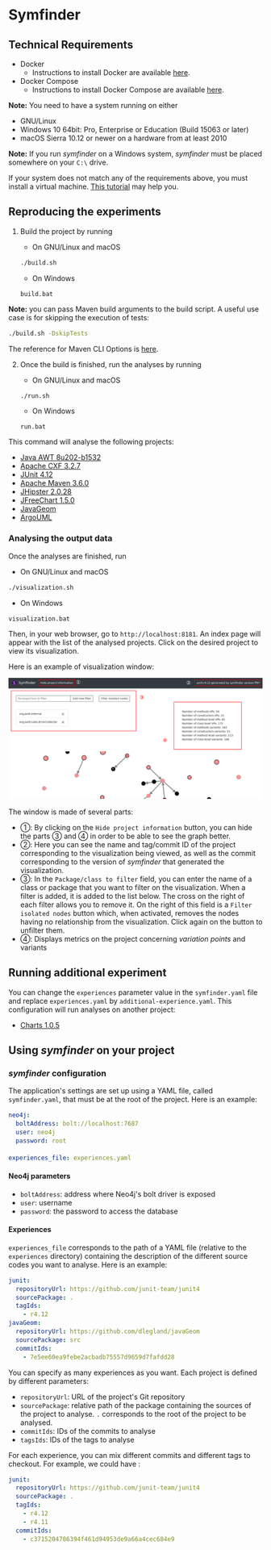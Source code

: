 # Symfinder

## Technical Requirements

- Docker
    - Instructions to install Docker are available [here](https://docs.docker.com/install/#supported-platforms).
- Docker Compose
    - Instructions to install Docker Compose are available [here](https://docs.docker.com/compose/install/#install-compose).

**Note:** You need to have a system running on either 
- GNU/Linux
- Windows 10 64bit: Pro, Enterprise or Education (Build 15063 or later)
- macOS Sierra 10.12 or newer on a hardware from at least 2010

**Note:** If you run _symfinder_ on a Windows system, _symfinder_ must be placed somewhere on your `C:\` drive.

If your system does not match any of the requirements above, you must install a virtual machine.
[This tutorial](https://www.wikihow.com/Install-Ubuntu-on-VirtualBox) may help you.

## Reproducing the experiments

1. Build the project by running

    - On GNU/Linux and macOS

    ```bash
    ./build.sh
    ```

    - On Windows

    ```batch
    build.bat
    ```

**Note:** you can pass Maven build arguments to the build script.
A useful use case is for skipping the execution of tests:

```bash
./build.sh -DskipTests
```

The reference for Maven CLI Options is [here](https://maven.apache.org/ref/3.1.0/maven-embedder/cli.html).

2. Once the build is finished, run the analyses by running


    - On GNU/Linux and macOS

    ```bash
    ./run.sh
    ```

    - On Windows

    ```batch
    run.bat
    ```

This command will analyse the following projects:
- [Java AWT 8u202-b1532](https://github.com/JetBrains/jdk8u_jdk/tree/jb8u202-b1532/src/share/classes/java/awt)
- [Apache CXF 3.2.7](https://github.com/apache/cxf/tree/cxf-3.2.7/core/src/main/java/org/apache/cxf)
- [JUnit 4.12](https://github.com/junit-team/junit4/tree/r4.12/src/main/java)
- [Apache Maven 3.6.0](https://github.com/apache/maven/tree/maven-3.6.0)
- [JHipster 2.0.28](https://github.com/jhipster/jhipster/tree/2.0.28/jhipster-framework/src/main/java)
- [JFreeChart 1.5.0](https://github.com/jfree/jfreechart/tree/v1.5.0/src/main/java/org/jfree)
- [JavaGeom](https://github.com/dlegland/javaGeom/tree/7e5ee60ea9febe2acbadb75557d9659d7fafdd28/src)
- [ArgoUML](https://github.com/marcusvnac/argouml-spl/tree/bcae37308b13b7ee62da0867a77d21a0141a0f18/src)

### Analysing the output data


Once the analyses are finished, run

- On GNU/Linux and macOS    

```bash
./visualization.sh
```

- On Windows

```bash
visualization.bat
```
Then, in your web browser, go to `http://localhost:8181`.
An index page will appear with the list of the analysed projects.
Click on the desired project to view its visualization.

Here is an example of visualization window:

![visualization.png](readme_files/visualization.png)

The window is made of several parts:

- ①: By clicking on the `Hide project information` button, you can hide the parts ③ and ④ in order to be able to see the graph better.
- ②: Here you can see the name and tag/commit ID of the project corresponding to the visualization being viewed, as well as the commit corresponding to the version of _symfinder_ that generated the visualization.
- ③: In the `Package/class to filter` field, you can enter the name of a class or package that you want to filter on the visualization.
When a filter is added, it is added to the list below. The cross on the right of each filter allows you to remove it.
On the right of this field is a `Filter isolated nodes` button which, when activated, removes the nodes having no relationship from the visualization.
Click again on the button to unfilter them.
- ④: Displays metrics on the project concerning _variation points_ and variants

## Running additional experiment

You can change the `experiences` parameter value in the `symfinder.yaml` file and replace `experiences.yaml` by `additional-experience.yaml`.
This configuration will run analyses on another project:
- [Charts 1.0.5](https://github.com/HanSolo/charts/tree/1.0.5)

## Using _symfinder_ on your project

### _symfinder_ configuration

The application's settings are set up using a YAML file, called `symfinder.yaml`, that must be at the root of the project.
Here is an example:

```yaml
neo4j:
  boltAddress: bolt://localhost:7687
  user: neo4j
  password: root

experiences_file: experiences.yaml
```

#### Neo4j parameters

- `boltAddress`: address where Neo4j's bolt driver is exposed
- `user`: username
- `password`: the password to access the database

#### Experiences

`experiences_file` corresponds to the path of a YAML file (relative to the `experiences` directory) containing the description of the different source codes you want to analyse. Here is an example:

```yaml
junit:
  repositoryUrl: https://github.com/junit-team/junit4
  sourcePackage: .
  tagIds:
    - r4.12
javaGeom:
  repositoryUrl: https://github.com/dlegland/javaGeom
  sourcePackage: src
  commitIds:
    - 7e5ee60ea9febe2acbadb75557d9659d7fafdd28
```


You can specify as many experiences as you want.
Each project is defined by different parameters:
- `repositoryUrl`: URL of the project's Git repository
- `sourcePackage`: relative path of the package containing the sources of the project to analyse. `.` corresponds to the root of the project to be analysed.
- `commitIds`: IDs of the commits to analyse
- `tagsIds`: IDs of the tags to analyse

For each experience, you can mix different commits and different tags to checkout. For example, we could have :

```yaml
junit:
  repositoryUrl: https://github.com/junit-team/junit4
  sourcePackage: .
  tagIds:
    - r4.12
    - r4.11
  commitIds:
    - c3715204786394f461d94953de9a66a4cec684e9
```